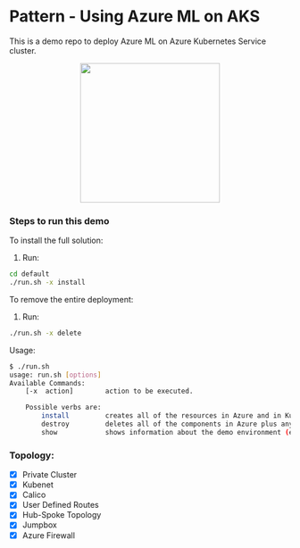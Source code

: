 # Pattern - Using Azure ML on AKS
This is a demo repo to deploy Azure ML on Azure Kubernetes Service cluster.

<p align="center"><img src="https://github.com/appdevgbb/pattern-aks-private-azureml/blob/main/assets/logo.png" width="250" height="250"></p>

### Steps to run this demo

To install the full solution:

1. Run:
```bash
cd default
./run.sh -x install
```

To remove the entire deployment:

1. Run:

```bash
./run.sh -x delete
```

Usage:

```bash
$ ./run.sh 
usage: run.sh [options]
Available Commands:
    [-x  action]        action to be executed.

    Possible verbs are:
        install         creates all of the resources in Azure and in Kubernetes
        destroy         deletes all of the components in Azure plus any KUBECONFIG and Terraform files
        show            shows information about the demo environment (e.g.: connection strings)
```

### Topology: 

 - [x] Private Cluster
 - [x] Kubenet
 - [x] Calico
 - [x] User Defined Routes
 - [x] Hub-Spoke Topology
 - [x] Jumpbox
 - [x] Azure Firewall
